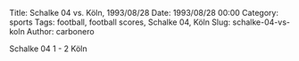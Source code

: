 Title: Schalke 04 vs. Köln, 1993/08/28
Date: 1993/08/28 00:00
Category: sports
Tags: football, football scores, Schalke 04, Köln
Slug: schalke-04-vs-koln
Author: carbonero


Schalke 04 1 - 2 Köln
